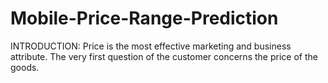 # Mobile-Price-Range-Prediction
INTRODUCTION: Price is the most effective marketing and business attribute. The very first question of the customer concerns the price of the goods. 
